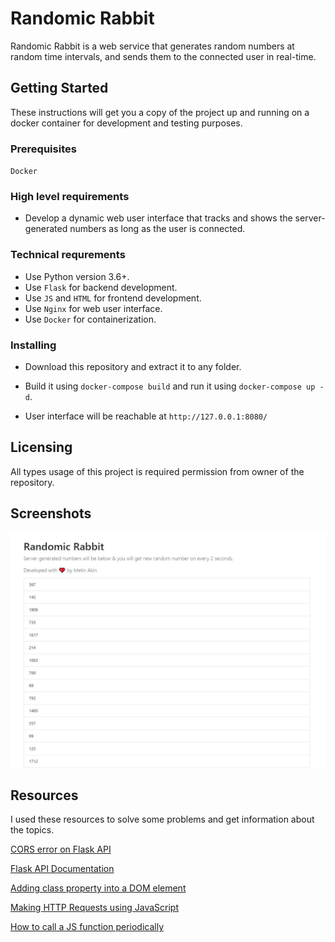 # Randomic Rabbit
Randomic Rabbit is a web service that generates random numbers at random time intervals, and sends them to the connected user in real-time.

## Getting Started

These instructions will get you a copy of the project up and running on a docker container for development and testing purposes.

### Prerequisites

``Docker``

### High level requirements

*   Develop a dynamic web user interface that tracks and shows the server-generated numbers as long as the user is connected.

### Technical requrements

*   Use Python version 3.6+.
*   Use ``Flask`` for backend development.
*   Use ``JS`` and ``HTML`` for frontend development.
*   Use ``Nginx`` for web user interface.
*   Use ``Docker`` for containerization.

### Installing

*   Download this repository and extract it to any folder.

*   Build it using ``docker-compose build`` and run it using ``docker-compose up -d``.

*   User interface will be reachable at ``http://127.0.0.1:8080/``

## Licensing

All types usage of this project is required permission from owner of the repository.

## Screenshots
![Image of User Interface](https://raw.githubusercontent.com/akinmetin/RandomicRabbit/master/screenshots/user-interface.jpg)

## Resources

I used these resources to solve some problems and get information about the topics.

[CORS error on Flask API](https://stackoverflow.com/questions/26980713/solve-cross-origin-resource-sharing-with-flask)

[Flask API Documentation](https://flask.palletsprojects.com/en/1.1.x/api/)

[Adding class property into a DOM element](https://stackoverflow.com/questions/1115310/how-can-i-add-a-class-to-a-dom-element-in-javascript)

[Making HTTP Requests using JavaScript](https://www.kirupa.com/html5/making_http_requests_js.htm)

[How to call a JS function periodically](https://stackoverflow.com/questions/3138756/calling-a-function-every-60-seconds/3138784)